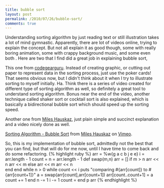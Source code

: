 ```yaml
---
title: bubble sort
layout: post
permalink: /2010/07/26/bubble-sort/
comments: true
---
```

Understanding sorting algorithm by just reading text or still illustration takes a lot of mind gymnastic. Apparently, there are lot of videos online, trying to explain the concept. But not all explain it as good though, some with really boring animation, some with crappy background music, and some even both . Here are two that I find did a great job in explaining bubble sort,

This one from [codegearguru](http://codegearguru.com/). Instead of creating graphic, or cutting out paper to represent data in the sorting process, just use the poker cards! That seems obvious now, but I didn't think about it when I try to illustrate sorting to myself initially. Ha. Think there is a series of video created for different type of sorting algorithm as well, so definitely a great tool to understand sorting algorithm. Bonus near the end of the video, another technique called shaker sort or cocktail sort is also explained, which is basically a bidirectional bubble sort which should speed up the sorting speed.

Another one from [Miles Hauskaz](http://vimeo.com/user385283), just plain simple and succinct explanation and a video nicely done as well.

[Sorting Algorithm - Bubble Sort](http://vimeo.com/4315697) from [Miles Hauskaz](http://vimeo.com/user385283) on [Vimeo](http://vimeo.com).

So, this is my implementation of bubble sort, admittedly not the best that you can find, but that will do for me now, until I have time to come back and do some refactoring.
{% highlight ruby %}
arr = %w{g a c b j e e}
i = arr.length - 1
count = 
n = arr.length - 1
def swap(m,n) 
  arr = []
  if m > n
    arr << n
    arr << m
  else
    arr << m
    arr << n   
  end 
end 
while n > 0 
  while count << i
    puts "comparing #{arr[count]} to #{arr[count+1]}"
    a = swap(arr[count],arr[count+1])
    arr[count..count+1] = a
    count += 1
  end
  n -= 1
  i -= 1
  count = 
end
p arr
{% endhighlight %}


